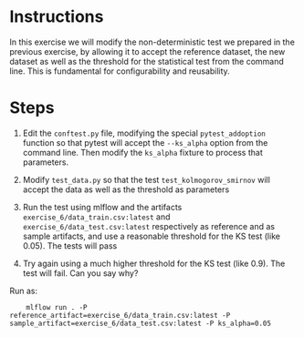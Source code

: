 # Instructions
In this exercise we will modify the non-deterministic test we prepared in the previous exercise,
by allowing it to accept the reference dataset, the new dataset as well as the threshold
for the statistical test from the command line. This is fundamental for configurability and
reusability.

# Steps
1. Edit the ``conftest.py`` file, modifying the special ``pytest_addoption`` function so that
   pytest will accept the ``--ks_alpha`` option from the command line. Then modify the 
   ``ks_alpha`` fixture to process that parameters.
   
2. Modify ``test_data.py`` so that the test ``test_kolmogorov_smirnov`` will accept the data
   as well as the threshold as parameters
   
3. Run the test using mlflow and the artifacts ``exercise_6/data_train.csv:latest`` and 
   ``exercise_6/data_test.csv:latest`` respectively as reference and as sample artifacts, and use
   a reasonable threshold for the KS test (like 0.05). The tests will pass
   
4. Try again using a much higher threshold for the KS test (like 0.9). The test will fail.
   Can you say why?

Run as:
```commandline
    mlflow run . -P reference_artifact=exercise_6/data_train.csv:latest -P sample_artifact=exercise_6/data_test.csv:latest -P ks_alpha=0.05
```
